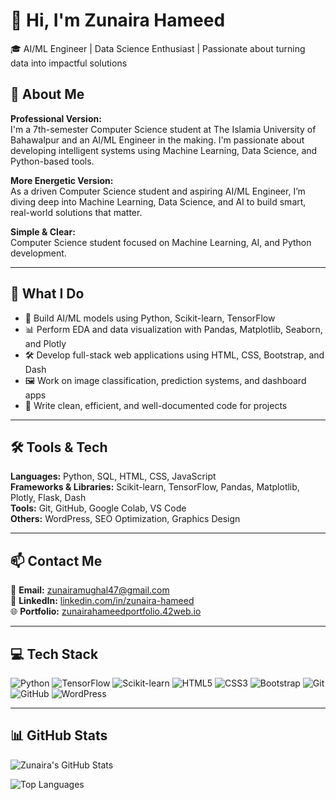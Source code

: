 # 👋 Hi, I'm Zunaira Hameed

🎓 AI/ML Engineer | Data Science Enthusiast | Passionate about turning data into impactful solutions

## 💫 About Me

**Professional Version:**  
I'm a 7th-semester Computer Science student at The Islamia University of Bahawalpur and an AI/ML Engineer in the making. I'm passionate about developing intelligent systems using Machine Learning, Data Science, and Python-based tools.

**More Energetic Version:**  
As a driven Computer Science student and aspiring AI/ML Engineer, I’m diving deep into Machine Learning, Data Science, and AI to build smart, real-world solutions that matter.

**Simple & Clear:**  
Computer Science student focused on Machine Learning, AI, and Python development.

---

## 🚀 What I Do

- 🧠 Build AI/ML models using Python, Scikit-learn, TensorFlow
- 📊 Perform EDA and data visualization with Pandas, Matplotlib, Seaborn, and Plotly
- 🛠️ Develop full-stack web applications using HTML, CSS, Bootstrap, and Dash
- 🖼️ Work on image classification, prediction systems, and dashboard apps
- 🧹 Write clean, efficient, and well-documented code for projects

---

## 🛠️ Tools & Tech

**Languages:** Python, SQL, HTML, CSS, JavaScript  
**Frameworks & Libraries:** Scikit-learn, TensorFlow, Pandas, Matplotlib, Plotly, Flask, Dash  
**Tools:** Git, GitHub, Google Colab, VS Code  
**Others:** WordPress, SEO Optimization, Graphics Design

---

## 📫 Contact Me

📧 **Email:** [zunairamughal47@gmail.com](mailto:zunairamughal47@gmail.com)  
💼 **LinkedIn:** [linkedin.com/in/zunaira-hameed](https://www.linkedin.com/in/zunaira-hameed/)  
🌐 **Portfolio:** [zunairahameedportfolio.42web.io](https://zunairahameedportfolio.42web.io/)

---

## 💻 Tech Stack

![Python](https://img.shields.io/badge/-Python-3776AB?logo=python&logoColor=white&style=for-the-badge)
![TensorFlow](https://img.shields.io/badge/-TensorFlow-FF6F00?logo=tensorflow&logoColor=white&style=for-the-badge)
![Scikit-learn](https://img.shields.io/badge/-Scikit--learn-F7931E?logo=scikit-learn&logoColor=white&style=for-the-badge)
![HTML5](https://img.shields.io/badge/-HTML5-E34F26?logo=html5&logoColor=white&style=for-the-badge)
![CSS3](https://img.shields.io/badge/-CSS3-1572B6?logo=css3&logoColor=white&style=for-the-badge)
![Bootstrap](https://img.shields.io/badge/-Bootstrap-563D7C?logo=bootstrap&logoColor=white&style=for-the-badge)
![Git](https://img.shields.io/badge/-Git-F05032?logo=git&logoColor=white&style=for-the-badge)
![GitHub](https://img.shields.io/badge/-GitHub-181717?logo=github&logoColor=white&style=for-the-badge)
![WordPress](https://img.shields.io/badge/-WordPress-21759B?logo=wordpress&logoColor=white&style=for-the-badge)

---

## 📊 GitHub Stats

![Zunaira's GitHub Stats](https://github-readme-stats.vercel.app/api?username=zunaira-hameed&show_icons=true&theme=github_dark&hide_border=true)

![Top Languages](https://github-readme-stats.vercel.app/api/top-langs/?username=zunaira-hameed&layout=compact&theme=github_dark&hide_border=true)


